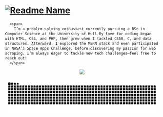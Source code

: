 <h1>
  <!-- Typing effect -->
  <a href="https://git.io/typing-svg">
    <img 
      src="https://readme-typing-svg.demolab.com?font=roboto&weight=600&size=30&duration=4000&pause=200&color=FF0000&multiline=true&width=435&height=100&lines=%24+whoami;Roshaan+Ali+Mehar" 
      alt="Readme Name" 
    />
  </a>
</h1>

<!-- Table layout without borders -->

      <span>
        I’m a problem-solving enthusiast currently pursuing a BSc in Computer Science at the University of Hull.My love for coding began with HTML, CSS, and PHP, then grew when I tackled CS50, C, and data structures. Afterward, I explored the MERN stack and even participated in NASA’s Space Apps Challenge, before discovering my passion for web scraping. I’m always eager to tackle new tech challenges—feel free to reach out!
      </span>
    
  

<!-- Skill Icons -->
<p align="center">
  <a href="https://skillicons.dev">
    <img src="https://skillicons.dev/icons?i=angular,aws,bootstrap,c,cpp,docker,express,fastapi,flutter,git,github,html,js,kali,linux,materialui,mongodb,mysql,nextjs,nodejs,npm,php,postman,py,react,sqlite,selenium,tailwind,ts,vercel" />
  </a>
</p>

<!-- Snake Animation -->
<picture>
  <source media="(prefers-color-scheme: dark)" srcset="https://raw.githubusercontent.com/roshaanmehar/roshaanmehar/output/github-snake-dark.svg" />
  <source media="(prefers-color-scheme: light)" srcset="https://raw.githubusercontent.com/roshaanmehar/roshaanmehar/output/github-snake.svg" />
  <img alt="github-snake" src="https://raw.githubusercontent.com/roshaanmehar/roshaanmehar/output/github-snake.svg" />
</picture>
